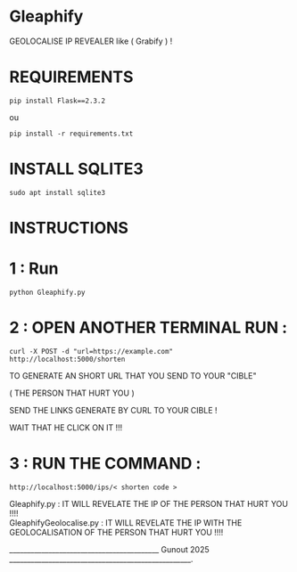 # Gleaphify
GEOLOCALISE IP REVEALER like ( Grabify ) !

# REQUIREMENTS 

    pip install Flask==2.3.2

ou 

    pip install -r requirements.txt 

# INSTALL SQLITE3

    sudo apt install sqlite3
  

# INSTRUCTIONS

# 1 : Run 

    python Gleaphify.py 

# 2 : OPEN ANOTHER TERMINAL RUN :

    curl -X POST -d "url=https://example.com" http://localhost:5000/shorten

TO GENERATE AN SHORT URL THAT YOU SEND TO YOUR "CIBLE" 

( THE PERSON THAT HURT YOU ) 

SEND THE LINKS GENERATE BY CURL TO YOUR CIBLE ! 

WAIT THAT HE CLICK ON IT !!!

# 3 : RUN THE COMMAND :

    http://localhost:5000/ips/< shorten code >

Gleaphify.py : IT WILL REVELATE THE IP OF THE PERSON THAT HURT YOU !!!!  
GleaphifyGeolocalise.py : IT WILL REVELATE THE IP WITH THE GEOLOCALISATION OF THE PERSON THAT HURT YOU !!!!  

__________________________________________ Gunout 2025 ___________________________________________________.
